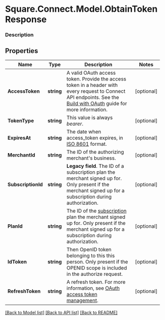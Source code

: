 # Square.Connect.Model.ObtainTokenResponse

### Description



## Properties

Name | Type | Description | Notes
------------ | ------------- | ------------- | -------------
**AccessToken** | **string** | A valid OAuth access token. Provide the access token in a header with every request to Connect API endpoints. See the [Build with OAuth](/authz/oauth/build-with-the-api) guide for more information. | [optional] 
**TokenType** | **string** | This value is always _bearer_. | [optional] 
**ExpiresAt** | **string** | The date when access_token expires, in [ISO 8601](http://www.iso.org/iso/home/standards/iso8601.htm) format. | [optional] 
**MerchantId** | **string** | The ID of the authorizing merchant&#39;s business. | [optional] 
**SubscriptionId** | **string** | __Legacy field__. The ID of a subscription plan the merchant signed up for. Only present if the merchant signed up for a subscription during authorization. | [optional] 
**PlanId** | **string** | The ID of the [subscription](https://docs.connect.squareup.com/api/connect/v1/#navsection-subscriptionmanagement) plan the merchant signed up for. Only present if the merchant signed up for a subscription during authorization. | [optional] 
**IdToken** | **string** | Then OpenID token belonging to this this person. Only present if the OPENID scope is included in the authorize request. | [optional] 
**RefreshToken** | **string** | A refresh token. For more information, see [OAuth access token management](/authz/oauth/how-it-works#oauth-access-token-management). | [optional] 



[[Back to Model list]](../README.md#documentation-for-models) [[Back to API list]](../README.md#documentation-for-api-endpoints) [[Back to README]](../README.md)

